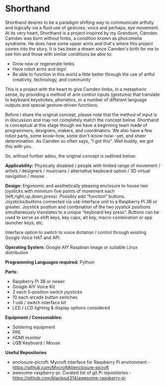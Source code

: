 # Shorthand
Shorthand desires to be a paradigm shifting way to communicate artfully and logically via a fluid use of gestures, voice and perhaps, eye movement. At its very heart, Shorthand is a project inspired by my Grandson, Camden. Camden was born without limbs, a condition known as phocomelia syndrome. He does have some upper arms and that's where this project comes into the story. It is has been a dream since Camden's birth for me to see him and those with similar conditions be able to:

  * Grow new or regenerate limbs
  * Have robot arms and legs!
  * Be able to function in this world a little better through the use of artful creativity, technology, and community

This is a project with the heart to give Camden limbs, in a metaphoric sense, by providing a method of arm control inputs (gestures) that translate to keyboard keystrokes, phonetics, or a number of different language outputs and special gesture-driven functions.

Before I share the original concept, please note that the method of input is in discussion and may not completely match the concept below. Shorthand is conceptual at this stage though we have a beginning team made of programmers, designers, makers, and coordinators.  We also have a few robot parts, some know-how, some don't-know-how--yet, and sheer determination. As Camden so often says, "I got this". Well buddy, we got this with you.

So, without further adieu, the original concept is outlined below:

**Applicability:** Physically disabled / people with limited range of movement / artists / designers / musicians / alternative keyboard option / 3D virtual navigation / mouse

**Design:** Ergonomic and aesthetically pleasing enclosure to house two joysticks with minimum five points of movement each (left,right,up,down,press). Possibly add “function” buttons. Joysticks/buttons connected via usb interface unit to a Raspberry Pi 3B or greater. Joystick position and combination of the two joystick positions simultaneously translates to a unique “keyboard key press”. Buttons can be used to serve as shift keys, key caps, alt key, macro combination or app launcher keys, etc.

Interface option to switch to voice dictation / control through existing Google Voice HAT and API.

**Operating System:** Google AIY Raspbian image or suitable Linux distribution

**Programming Languages required:** Python

**Parts:**

  * Raspberry Pi 3B or newer
  * Google AIY Voice Kit
  * 2 each 5-position switch joysticks
  * 10 each arcade button switches 
  * 1 usb / switch interface kit  
  * LED / LCD lighting & display options considered

**Equipment / Consumables:**

  * Soldering equipment
  * PPE
  * HDMI monitor
  * USB Keyboard / Mouse

**Useful Repositories**
  * enclosure-picroft: Mycroft interface for Raspberry Pi environment - https://github.com/MycroftAI/enclosure-picroft
  * awesome-raspberry-pi: Curated list of git Pi repositories - https://github.com/blackout314/awesome-raspberry-pi
